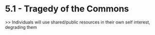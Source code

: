 # 5\.1 - Tragedy of the Commons

\>> Individuals will use shared/public resources in their own self interest, degrading them